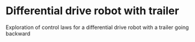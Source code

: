 # Differential drive robot with trailer

Exploration of control laws for a differential drive robot with a trailer going backward
